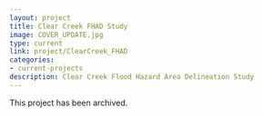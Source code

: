 ```yaml
---
layout: project
title: Clear Creek FHAD Study
image: COVER_UPDATE.jpg
type: current
link: project/ClearCreek_FHAD
categories:
- current-projects
description: Clear Creek Flood Hazard Area Delineation Study
---
```

This project has been archived.

